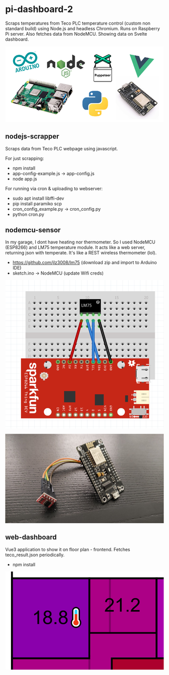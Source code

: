 # pi-dashboard-2
Scraps temperatures from Teco PLC temperature control (custom non standard build) using Node.js and headless Chromium. Runs on Raspberry Pi server. Also fetches data from NodeMCU. Showing data on Svelte dashboard.

![pi-dashboard](https://github.com/MichalSkoula/pi-dashboard-2/blob/master/assets/pi-dashboard-2.jpg)

## nodejs-scrapper
Scraps data from Teco PLC webpage using javascript.

For just scrapping:

* npm install
* app-config-example.js -> app-config.js
* node app.js 

For running via cron & uploading to webserver:

* sudo apt install libffi-dev
* pip install paramiko scp
* cron_config_example.py -> cron_config.py
* python cron.py

## nodemcu-sensor
In my garage, I dont have heating nor thermometer. So I used NodeMCU (ESP8266) and LM75 temperature module. It acts like a web server, returning json with temperate. It's like a REST wireless thermometer (lol).

* https://github.com/jlz3008/lm75 (download zip and import to Arduino IDE)
* sketch.ino -> NodeMCU (update Wifi creds)

![Fritzing](https://github.com/MichalSkoula/pi-dashboard-2/blob/master/assets/nodemcu.png)

![NodeMcu wireless thermometer](https://github.com/MichalSkoula/pi-dashboard-2/blob/master/assets/sensor.jpg)

## web-dashboard 
Vue3 application to show it on floor plan - frontend. Fetches teco_result.json periodically.

* npm install

![Heating dashboard](https://github.com/MichalSkoula/pi-dashboard-2/blob/master/assets/screenshot.png)
